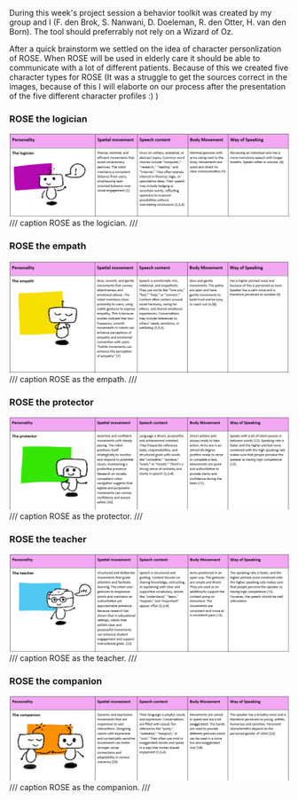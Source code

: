 During this week's project session a behavior toolkit was created by my group and I (F. den Brok, S. Nanwani, D. Doeleman, R. den Otter, H. van den Born). The tool should preferrably not rely on a Wizard of Oz.

After a quick brainstorm we settled on the idea of character personlization of ROSE. When ROSE will be used in elderly care it should be able to communicate with a lot of different patients. Because of this we created five character types for ROSE (It was a struggle to get the sources correct in the images, because of this I will elaborte on our process after the presentation of the five different character profiles :) ) 

### ROSE the logician

![ROSE as the logician](images/table_logician.png)
/// caption
ROSE as the logician.
/// 

### ROSE the empath

![ROSE as the empath](images/table_empath.png)
/// caption
ROSE as the empath.
/// 

### ROSE the protector

![ROSE as the protector](images/table_protector.png)
/// caption
ROSE as the protector.
/// 

### ROSE the teacher

![ROSE as the teacher](images/table_teacher.png)
/// caption
ROSE as the teacher.
/// 

### ROSE the companion

![ROSE as the companion](images/table_companion.png)
/// caption
ROSE as the companion.
/// 
